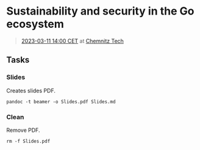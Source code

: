 # Sustainability and security in the Go ecosystem

> [2023-03-11 14:00 CET](https://chemnitzer.linux-tage.de/2023/de/programm/vortraege/?force=1) at [Chemnitz Tech](https://www.tu-chemnitz.de/)

## Tasks

### Slides

Creates slides PDF.

```
pandoc -t beamer -o Slides.pdf Slides.md
```

### Clean

Remove PDF.

```
rm -f Slides.pdf
```
